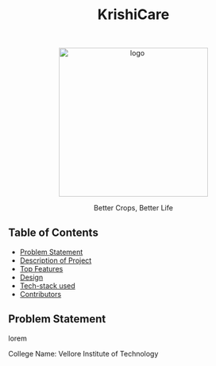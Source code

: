 <h1 align="center"> KrishiCare </h1> <br>
<p align="center">
    <img src="#" alt="logo" width="300">
  </a>
</p>

<p align="center">
Better Crops, Better Life
</p>

## Table of Contents

- [Problem Statement](#problem-statement)
- [Description of Project](#description-of-project)
- [Top Features](#top-features)
- [Design](#design)
- [Tech-stack used](#techstack-used)
- [Contributors](#contributors)

## Problem Statement

<p> lorem </p>
College Name: Vellore Institute of Technology <br/>
